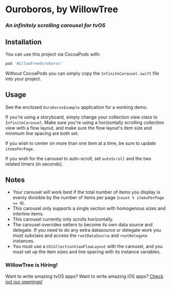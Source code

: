 # Ouroboros, by WillowTree

### *An infinitely scrolling carousel for tvOS*

## Installation

You can use this project via CocoaPods with:
```ruby
pod 'WillowTreeOuroboros'
```

Without CocoaPods you can simply copy the `InfiniteCarousel.swift` file into
your project.

## Usage

See the enclosed `OuroborosExample` application for a working demo.

If you're using a storyboard, simply change your collection view class to
`InfiniteCarousel`. Make sure you're using a horizontally scrolling collection
view with a flow layout, and make sure the flow layout's item size and minimum
line spacing are both set.

If you wish to center on more than one item at a time, be sure to update
`itemsPerPage`.

If you wish for the carousel to auto-scroll, set `autoScroll` and the two
related timers (in seconds).

## Notes

* Your carousel will work best if the total number of items you display is evenly
  divisible by the number of items per page (`count % itemsPerPage == 0`).
* This carousel only supports a single section with homogenous sizes and
  interline items.
* This carousel currently only scrolls horizontally.
* The carousel overrides setters to become its own data source and delegate.
  If you need to do any extra datasource or delegate work you must subclass
  and access the `rootDataSource` and `rootDelegate` instances.
* You must use a `UICollectionViewFlowLayout` with the carousel, and you must
  set up the item sizes and line spacing with its instance variables.

### WillowTree is Hiring!

Want to write amazing tvOS apps? Want to write amazing iOS apps?
[Check out our openings!](http://willowtreeapps.com/careers/)
